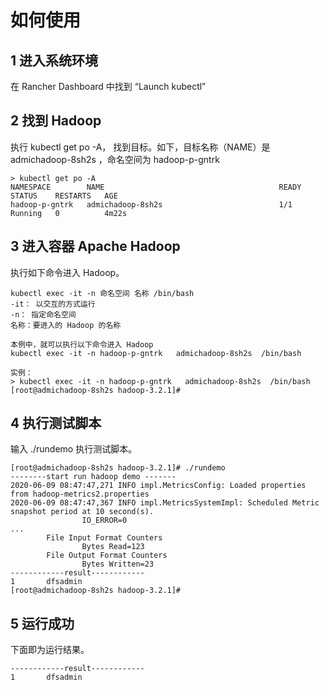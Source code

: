 # 如何使用

## 1 进入系统环境

在 Rancher Dashboard 中找到 “Launch kubectl”

## 2 找到 Hadoop

执行 kubectl get po -A， 找到目标。如下，目标名称（NAME）是 admichadoop-8sh2s ，命名空间为 hadoop-p-gntrk

``` 
> kubectl get po -A
NAMESPACE        NAME                                       READY   STATUS    RESTARTS   AGE
hadoop-p-gntrk   admichadoop-8sh2s                          1/1     Running   0          4m22s
```

## 3 进入容器 Apache Hadoop

 执行如下命令进入 Hadoop。

```
kubectl exec -it -n 命名空间 名称 /bin/bash
-it： 以交互的方式运行
-n： 指定命名空间
名称：要进入的 Hadoop 的名称

本例中，就可以执行以下命令进入 Hadoop
kubectl exec -it -n hadoop-p-gntrk   admichadoop-8sh2s  /bin/bash

实例：
> kubectl exec -it -n hadoop-p-gntrk   admichadoop-8sh2s  /bin/bash
[root@admichadoop-8sh2s hadoop-3.2.1]#
```


## 4  执行测试脚本

输入 ./rundemo 执行测试脚本。

```
[root@admichadoop-8sh2s hadoop-3.2.1]# ./rundemo
--------start run hadoop demo -------
2020-06-09 08:47:47,271 INFO impl.MetricsConfig: Loaded properties from hadoop-metrics2.properties
2020-06-09 08:47:47,367 INFO impl.MetricsSystemImpl: Scheduled Metric snapshot period at 10 second(s).
                IO_ERROR=0
...
        File Input Format Counters
                Bytes Read=123
        File Output Format Counters
                Bytes Written=23
------------result------------
1       dfsadmin
[root@admichadoop-8sh2s hadoop-3.2.1]#
```

## 5 运行成功

下面即为运行结果。

``` 
------------result------------
1       dfsadmin
```

